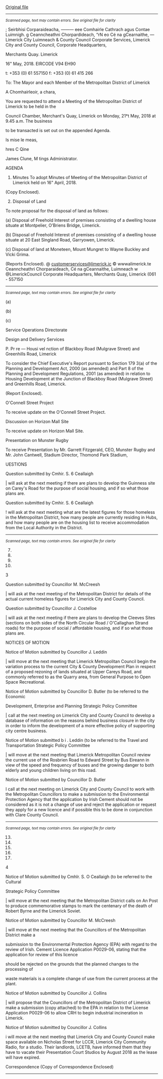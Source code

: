 [Original file](https://www.limerick.ie/sites/default/files/media/documents/2018-05/00%20Agenda%2021st%20May%202018.pdf)

---
*<small>Scanned page, text may contain errors. See original file for clarity</small>*  

; Seirbhisi Corparaideacha,
_—_—_—_ eee Comhairle Cathrach agus Contae Luimnigh.
g Ceanncheathni Chorpardideach,
“rN eo Cé na gCearnaithe,
— Limerick City Luimneach
& County Council
Corporate Services,
Limerick City and County Council,
Corporate Headquarters,

Merchants Quay.
Limerick

16" May, 2018. EIRCODE V94 EH90

t: +353 (0) 61 557150
f: +353 (0) 61 415 266

To: The Mayor and each Member of the Metropolitan District of Limerick

A Chomhairleoir, a chara,

You are requested to attend a Meeting of the Metropolitan District of Limerick to be held in the

Council Chamber, Merchant's Quay, Limerick on Monday, 21*t May, 2018 at 9.45 a.m. The business

to be transacted is set out on the appended Agenda.

Is mise le meas,

hres C Qine

James Clune,
M tings Administrator.

AGENDA

1. Minutes
To adopt Minutes of Meeting of the Metropolitan District of Limerick held on 16" April, 2018.

(Copy Enclosed).

2. Disposal of Land

To note proposal for the disposal of land as follows:

(a) Disposal of Freehold Interest of premises consisting of a dwelling house situate at
Montpelier, O’Briens Bridge, Limerick.

(b) Disposal of Freehold Interest of premises consisting of a dwelling house situate at 20
East Singland Road, Garryowen, Limerick.

(c) Disposal of land at Moneteen, Mount Mungret to Wayne Buckley and Vicki Grima.

(Reports Enclosed).
@ customerservices@limerick.ic
© wwwalimerick.te
Ceanncheathri Chorparaideach, Cé na gCeannaithe, Luimneach w @LimerickCouncil
Corporate Headquarters, Merchants Quay, Limerick (061 - 557150


---
*<small>Scanned page, text may contain errors. See original file for clarity</small>*  

(a)

(b)

(c)

Service Operations Directorate

Design and Delivery Services

P. Pr re — Housi vel nction of Blackboy Road (Mulgrave
Street) and Greenhills Road, Limerick

To consider the Chief Executive's Report pursuant to Section 179 3(a) of the Planning and
Development Act, 2000 (as amended) and Part 8 of the Planning and Development
Regulations, 2001 (as amended) in relation to Housing Development at the Junction of
Blackboy Road (Mulgrave Street) and Greenhills Road, Limerick.

(Report Enclosed).

O'Connell Street Project

To receive update on the O'Connell Street Project.

Discussion on Horizon Mall Site

To receive update on Horizon Mall Site.

Presentation on Munster Rugby

To receive Presentation by Mr. Garrett Fitzgerald, CEO, Munster Rugby and Mr. John Cantwell,
Stadium Director, Thomond Park Stadium,

UESTIONS

Question submitted by Cmhir. S. 6 Ceallaigh

| will ask at the next meeting if there are plans to develop the Guinness site on Carey's
Road for the purpose of social housing, and if so what those plans are.

Question submitted by Cmhir. S. 6 Ceallaigh

! will ask at the next meeting what are the latest figures for those homeless in the
Metropolitan District, how many people are currently residing in Hubs, and how many people
are on the housing list to receive accommodation from the Local Authority in the District.


---
*<small>Scanned page, text may contain errors. See original file for clarity</small>*  

7.

10.

11.

12.

3

Question submitted by Councillor M. McCreesh

| will ask at the next meeting of the Metropolitan District for details of the actual current
homeless figures for Limerick City and County Council.

Question submitted by Councillor J. Costelloe

| will ask at the next meeting if there are plans to develop the Cleeves Sites (sections on both
sides of the North Circular Road / O'Callaghan Strand roads) for the purpose of social /
affordable housing, and if so what those plans are.

NOTICES OF MOTION

Notice of Motion submitted by Councillor J. Leddin

| will move at the next meeting that Limerick Metropolitan Council begin the variation
process to the current City & County Development Plan in respect of a proposed rezoning of
lands situated at Upper Careys Road, and commonly referred to as the Quarry area, from
General Purpose to Open Space Recreational.

Notice of Motion submitted by Councillor D. Butler (to be referred to the Economic

Development, Enterprise and Planning Strategic Policy Committee

| call at the next meeting on Limerick City and County Council to develop a database of
information on the reasons behind business closure in the city in order to inform
the development of a more effective policy of supporting city centre business.

Notice of Motion submitted b i . Leddin (to be referred to the Travel and
Transportation Strategic Policy Committee

| will move at the next meeting that Limerick Metropolitan Council review the current use of
the Rosbrien Road to Edward Street by Bus Eireann in view of the speed and frequency of
buses and the growing danger to both elderly and young children living on this road.

Notice of Motion submitted by Councillor D. Butler

I call at the next meeting on Limerick City and County Council to work with the Metropolitan
Councillors to make a submission to the Environmental Protection Agency that the
application by Irish Cement should not be considered as it is not a change of use and reject
the application or request they apply for a new licence and if possible this to be done in
conjunction with Clare County Council.


---
*<small>Scanned page, text may contain errors. See original file for clarity</small>*  

13.

14.

15.

16.

17.

4

Notice of Motion submitted by Cmhlr. S. O Ceallaigh (to be referred to the Cultural

Strategic Policy Committee

| will move at the next meeting that the Metropolitan District calls on An Post to produce
commemorative stamps to mark the centenary of the death of Robert Byrne and the Limerick
Soviet.

Notice of Motion submitted by Councillor M. McCreesh

| will move at the next meeting that the Councillors of the Metropolitan District make a

submission to the Environmental Protection Agency (EPA) with regard to the review of Irish.
Cement Licence Application P0029-06, stating that the application for review of this licence

should be rejected on the grounds that the planned changes to the processing of

waste materials is a complete change of use from the current process at the plant.

Notice of Motion submitted by Councillor J. Collins

| will propose that the Councillors of the Metropolitan District of Limerick make a submission
(copy attached) to the EPA in relation to the License Application P0029-06 to allow CRH to
begin industrial incineration in Limerick.

Notice of Motion submitted by Councillor J. Collins

i will move at the next meeting that Limerick City and County Council make space available
on Nicholas Street for LCCR, Limerick City Community Radio, for a studio. Their landlords,
LCETB, have informed them that they have to vacate their Presentation Court Studios by
August 2018 as the lease will have expired.

Correspondence
(Copy of Correspondence Enclosed)


---

